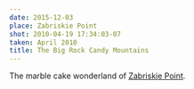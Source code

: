 ```yaml
---
date: 2015-12-03
place: Zabriskie Point
shot: 2010-04-19 17:34:03-07
taken: April 2010
title: The Big Rock Candy Mountains
---
```


The marble cake wonderland of [Zabriskie Point](https://en.wikipedia.org/wiki/Zabriskie_Point).
